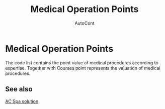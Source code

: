 ﻿---
    title: "Medical Operation Points"
    author: AutoCont
    ms.date: 04/30/2018
    ms.topic: article
    ms.prod: dynamics-nav-2017
    ms.contentlocale: en
    ms.lasthandoff: 04/30/2018
---

# Medical Operation Points

The code list contains the point value of medical procedures according to expertise. Together with Courses point represents the valuation of medical procedures.


## <a name="see-also"></a>See also
[AC Spa solution](ac-spa-solution.md)
